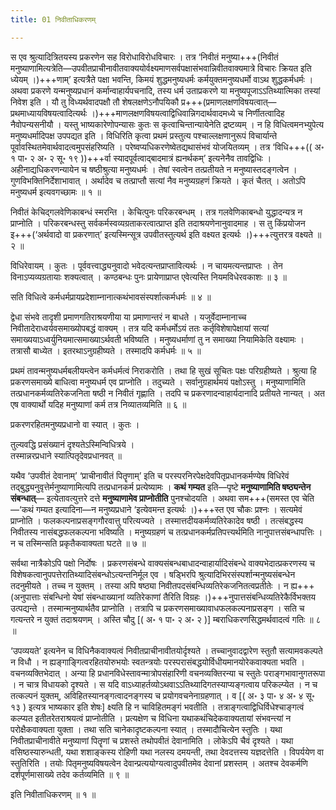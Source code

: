```yaml
---
title: 01 निवीताधिकरणम्

---
```

स एव श्रुत्यादित्रितयस्य प्रकरणेन सह विरोधाविरोधविचारः । तत्र ‘निवीतं मनुष्या+++(निवीतं मनुष्याणामित्यत्रेति—उपवीतप्राचीनावीतवाक्ययोर्वक्ष्यमाणसर्वपक्षासंभवान्निवीतवाक्यमात्रे विचारः क्रियत इति ध्येयम् ।)+++णाम्’ इत्यत्रैते पक्षा भवन्ति, किमयं शुद्धमनुष्यधर्मः कर्मयुक्तमनुष्यधर्मो वाऽथ शुद्धकर्मधर्मः । अथवा प्रकरणे यन्मनुष्यप्रधानं कर्मान्वाहार्यपचनादि, तस्य धर्म उताप्रकरणे या मनुष्यपूजाऽऽतिथ्यात्मिका तस्यां निवेश इति । यौ तु विध्यर्थवादपक्षौ तौ शेषलक्षणेऽनौपयिकौ प्र+++(प्रमाणलक्षणविषयत्वात्—प्रथमाध्यायविषयत्वादित्यर्थः ।)+++माणलक्षणविषयत्वाद्विधिवान्निगदार्थवादमध्ये च निर्णीतत्वादिह नैवोपन्यसनीयौ । यस्तु भाष्यकारेणोपन्यासः कुतः स कृत्वाचिन्तान्यायेनेति द्रष्टव्यम् । न हि विधित्वमनभ्युपेत्य मनुष्यधर्मादिपक्ष उपपद्यत इति । विधिरिति कृत्वा प्रथमं प्रस्तुत्य पश्चाल्लक्षणानुरूपं विचार्यान्ते पूर्वावस्थितमेवार्थवादत्वमुपसंहरिष्यति । परेष्वप्यधिकरणेष्वेतद्यथासंभवं योजयितव्यम् । तत्र ‘विधि+++(( अ॰ १ पा॰ २ अ॰ २ सू॰ १९ ))+++र्वा स्यादपूर्वत्वाद्बादमात्रं ह्यनर्थकम्’ इत्यनेनैव तावद्विधिः । अहीनाद्यधिकरणन्यायेन च षष्ठीश्रुत्या मनुष्यधर्मः । तेषां स्वत्वेन तत्प्रतीयते न मनुष्यास्तदङ्गत्वेन । गुणविभक्तिनिर्देशाभावात् । अर्थादेव च तत्प्राप्तौ सत्यां नैव मनुष्यग्रहणं क्रियते । कृतं चैतत् । अतोऽपि मनुष्यधर्म इत्यवगच्छामः ॥ १ ॥

निवीतं केचिद्गलवेणिकाबन्धं स्मरन्ति । केचित्पुनः परिकरबन्धम् । तत्र गलवेणिकाबन्धो युद्धादन्यत्र न प्राप्नोति । परिकरबन्धस्तु सर्वकर्मस्वव्यग्रताकरत्वात्प्राप्त इति तदाश्रयणेनानुवादमाह । स तु किंप्रयोजन इ+++(‘अर्थवादो वा प्रकरणात्’ इत्यस्मिन्सूत्र उपवीतस्तुत्यर्थ इति वक्ष्यत इत्यर्थः ।)+++त्युत्तरत्र वक्ष्यते ॥ २ ॥

विधिरेवायम् । कुतः । पूर्ववत्त्वाद्ध्यनुवादो भवेदत्यन्तप्राप्तावित्यर्थः । न चायमत्यन्तप्राप्तः । तेन विनाऽप्यव्यग्रतायाः शक्यत्वात् । कण्ठबन्धः पुनः प्रायेणाप्राप्त एवेत्यस्ति नियमविधेरवकाशः ॥ ३ ॥

सति विधित्वे कर्मधर्मप्रायप्रदेशाम्नानात्कथंभावसंस्पर्शात्कर्मधर्मः ॥ ४ ॥

द्वेधा संभवे तादृशी प्रमाणगतिराश्रयणीया या प्रमाणान्तरं न बाधते । यजुर्वेदाम्नानाच्च निवीतादेराध्वर्यवसमाख्योपबद्धं वाक्यम् । तत्र यदि कर्मधर्मोऽयं ततः कर्तृविशेषापेक्षायां सत्यां समाख्ययाऽध्वर्युनियमात्समाख्याऽर्थवती भविष्यति । मनुष्यधर्माणां तु न समाख्या नियामिकेति वक्ष्यामः । तत्रासौ बाध्येत । इतरथाऽनुग्रहीष्यते । तस्मादपि कर्मधर्मः ॥ ५ ॥

प्रथमं तावन्मनुष्यधर्मबलीयम्त्वेन कर्मधर्मत्वं निराकरोति । तथा हि सुखं सूचितः पक्षः परिग्रहीष्यते । श्रुत्या हि प्रकरणसमाख्ये बाधित्वा मनुष्यधर्म एव प्राप्नोति । तदुच्यते । सर्वानुग्रहार्थमयं पक्षोऽस्तु । मनुष्याणामिति तत्प्रधानकर्मव्यतिरेकजनिता षष्ठी न निवीतं गृह्णाति । तदपि च प्रकरणादन्वाहार्यदानादि प्रतीयते नान्यत् । अत एष वाक्यार्थो यदिह मनुष्याणां कर्म तत्र निव्यातव्यमिति ॥ ६ ॥

प्रकरणरहितमनुष्यप्रधानो वा स्यात् । कुतः ।

तुल्यवद्धि प्रसंख्यानं दृश्यतेऽस्मिन्विधित्रये ।  
तस्मान्नरप्रधाने स्यात्पितृदेवप्रधानवत् ॥  


यथैव ‘उपवीतं देवानाम्’ ‘प्राचीनावीतं पितॄणाम्’ इति च परस्परनिरपेक्षदेवपितृप्रधानकर्मण्येष विधिरेवं तद्बुद्ध्यनुवृत्तेर्मनुष्याणामित्यपि तत्प्रधानकर्म प्रत्येष्यामः । **कथं गम्यत** इति—पृष्टे **मनुष्याणामिति षष्ठ्यन्तेन संबन्धात्**— इत्येतावत्युत्तरे दत्ते **मनुष्याणामेव प्राप्नोतीति** पुनश्चोदयति । अथवा सम+++(समस्त एव चेति—‘कथं गम्यत इत्यादिना—न मनुष्यप्रधाने ‘इत्येवमन्त इत्यर्थः ।)+++स्त एव चौकः प्रश्नः । सत्यमेवं प्राप्नोति । फलकल्पनाप्रसङ्गगौरवात्तु परित्यज्यते । तस्मात्तदीयकर्मव्यतिरेकादेव षष्ठी । तत्संबद्धस्य निवीतस्य नासंबद्धफलकल्पना भविष्यति । मनुष्यग्रहणं च तत्प्रधानकर्मप्रतिपत्त्यर्थमिति नानुपात्तसंबन्धापत्तिः । न च तस्मिन्सति प्रकृतैकवाक्यता घटते ॥ ७ ॥

सर्वथा नात्रैकोऽपि पक्षो निर्दोषः । प्रकरणसंबन्धे वाक्यसंबन्धबाधादन्वाहार्यादिसंबन्धे वाक्यभेदात्प्रकरणस्य च विशेषकत्वानुपपत्तेरातिथ्यादिसंबन्धोऽत्यन्तनिर्मूल एव । षड्भिरपि श्रुत्यादिभिरसंस्पर्शान्मनुष्यसंबन्धेन तदनुमीयते । तच्च न युक्तम् । तस्या अपि षष्ठ्या निवीतपदसंबन्धिव्यतिरेकजनितत्वप्रतीतेः । न ह्य+++(अनुपात्ताः संबन्धिनो येषां संबन्धाख्यानां व्यतिरेकाणां तैरिति विग्रहः ।)+++नुपात्तसंबन्धिव्यतिरेकैर्विभक्तय उत्पद्यन्ते । तस्मान्मनुष्यार्थतैव प्राप्नोति । तत्रापि च प्रकरणसमाख्यावाधफलकल्पनाप्रसङ्ग । सति च गत्यन्तरे न युक्तं तदाश्रयणम् । अस्ति चौदु \[( अ॰ १ पा॰ २ अ॰ २ )\] म्बराधिकरणसिद्धमर्थवादत्वं गतिः ॥ ८ ॥

‘उपव्ययते’ इत्यनेन च विधिनैकवाक्यत्वं निवीतप्राचीनावीतयोर्दृश्यते । तच्चानुवादद्वारेण स्तुतौ सत्यामवकल्पते न विधौ । न ह्यङ्गाङ्गित्वरहितयोरुभयोः स्वतन्त्रयोः परस्परासंबद्धयोर्विधीयमानयोरेकवाक्यता भवति । वचनव्यक्तिभेदात् । अन्या हि प्रधानविधेस्तावन्मात्रोपसंहारिणी वचनव्यक्तिरन्या च स्तुतेः पराङ्गभावानुगतरूपा । न चात्र विधायको दृश्यते । स यदि वाऽध्याहर्तव्योऽथवाऽऽतिथ्यादिगतस्याप्यङ्गत्वाय परिकल्प्येत । न च तत्कल्पनं युक्तम्, अविहितस्यानङ्गत्वादनङ्गस्य च प्रयोगवचनेनाग्रहणात् । व \[( अ॰ ३ पा॰ ४ अ॰ ४ सू॰ १३ ) इत्यत्र भाष्यकार इति शेषः\] क्ष्यति हि न चाविहितमङ्गं भवतीति । तत्राङ्गत्वाद्विधिर्विधेश्चाङ्गत्वं कल्प्यत इतीतरेतराश्रयत्वं प्राप्नोतीति । प्रत्यक्षेण च विधिना यथाकथंचिदेकवाक्यतायां संभवन्त्यां न परोक्षैकवाक्यता युक्ता । तथा सति चानेकादृष्टकल्पना स्यात् । तस्मादौचित्येन स्तुतिः । यथा निवीतप्राचीनावीते मनुष्याणां पितॄणां च प्रशस्ते तथोपवीतं देवानामिति । लोकेऽपि चैवं दृश्यते । यथा वसिष्ठस्यारुन्धती, यथा शशाङ्कस्य रोहिणी यथा नलस्य दमयन्ती, तथा देवदत्तस्य यज्ञदत्तेति । विपर्ययेण वा स्तुतिरिति । तयोः पितृमनुष्यविषयत्वेन देवान्प्रत्ययोग्यत्वादुपवीतमेव देवानां प्रशस्तम् । अतश्च देवकर्मणि दर्शपूर्णमासाख्ये तदेव कर्तव्यमिति ॥ ९ ॥

इति निवीताधिकरणम् ॥ १ ॥